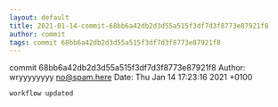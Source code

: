 ```yaml
---
layout: default
title: 2021-01-14-commit-68bb6a42db2d3d55a515f3df7d3f8773e87921f8
author: commit
tags: commit 68bb6a42db2d3d55a515f3df7d3f8773e87921f8
---
```


commit 68bb6a42db2d3d55a515f3df7d3f8773e87921f8
Author: wryyyyyyyy <no@spam.here>
Date:   Thu Jan 14 17:23:16 2021 +0100

    workflow updated
